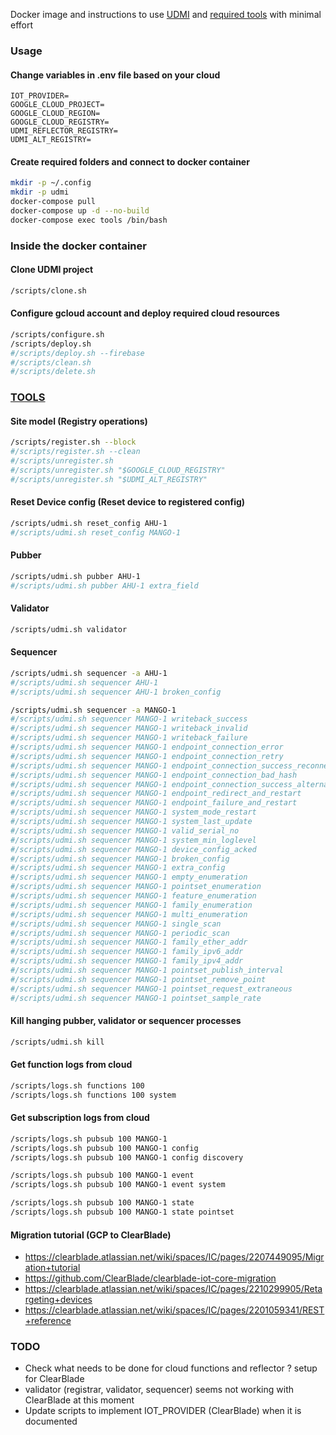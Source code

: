 Docker image and instructions to use [UDMI](https://github.com/faucetsdn/udmi) and [required tools](https://faucetsdn.github.io/udmi/docs/tools/) with minimal effort

### Usage

#### Change variables in .env file based on your cloud
```
IOT_PROVIDER=
GOOGLE_CLOUD_PROJECT=
GOOGLE_CLOUD_REGION=
GOOGLE_CLOUD_REGISTRY=
UDMI_REFLECTOR_REGISTRY=
UDMI_ALT_REGISTRY=
```

#### Create required folders and connect to docker container

```sh
mkdir -p ~/.config
mkdir -p udmi
docker-compose pull
docker-compose up -d --no-build
docker-compose exec tools /bin/bash
```

### Inside the docker container

#### Clone UDMI project
```sh
/scripts/clone.sh
```

#### Configure gcloud account and deploy required cloud resources 
```sh
/scripts/configure.sh
/scripts/deploy.sh
#/scripts/deploy.sh --firebase
#/scripts/clean.sh
#/scripts/delete.sh
```

### [TOOLS](https://faucetsdn.github.io/udmi/docs/tools/)

#### Site model (Registry operations)
```sh
/scripts/register.sh --block
#/scripts/register.sh --clean
#/scripts/unregister.sh
#/scripts/unregister.sh "$GOOGLE_CLOUD_REGISTRY"
#/scripts/unregister.sh "$UDMI_ALT_REGISTRY"
```

#### Reset Device config (Reset device to registered config)
```sh
/scripts/udmi.sh reset_config AHU-1
#/scripts/udmi.sh reset_config MANGO-1
```

#### Pubber
```sh
/scripts/udmi.sh pubber AHU-1
#/scripts/udmi.sh pubber AHU-1 extra_field
```

#### Validator
```sh
/scripts/udmi.sh validator
```

#### Sequencer
```sh
/scripts/udmi.sh sequencer -a AHU-1
#/scripts/udmi.sh sequencer AHU-1
#/scripts/udmi.sh sequencer AHU-1 broken_config

/scripts/udmi.sh sequencer -a MANGO-1
#/scripts/udmi.sh sequencer MANGO-1 writeback_success
#/scripts/udmi.sh sequencer MANGO-1 writeback_invalid
#/scripts/udmi.sh sequencer MANGO-1 writeback_failure
#/scripts/udmi.sh sequencer MANGO-1 endpoint_connection_error
#/scripts/udmi.sh sequencer MANGO-1 endpoint_connection_retry
#/scripts/udmi.sh sequencer MANGO-1 endpoint_connection_success_reconnect
#/scripts/udmi.sh sequencer MANGO-1 endpoint_connection_bad_hash
#/scripts/udmi.sh sequencer MANGO-1 endpoint_connection_success_alternate
#/scripts/udmi.sh sequencer MANGO-1 endpoint_redirect_and_restart
#/scripts/udmi.sh sequencer MANGO-1 endpoint_failure_and_restart
#/scripts/udmi.sh sequencer MANGO-1 system_mode_restart
#/scripts/udmi.sh sequencer MANGO-1 system_last_update
#/scripts/udmi.sh sequencer MANGO-1 valid_serial_no
#/scripts/udmi.sh sequencer MANGO-1 system_min_loglevel
#/scripts/udmi.sh sequencer MANGO-1 device_config_acked
#/scripts/udmi.sh sequencer MANGO-1 broken_config
#/scripts/udmi.sh sequencer MANGO-1 extra_config
#/scripts/udmi.sh sequencer MANGO-1 empty_enumeration
#/scripts/udmi.sh sequencer MANGO-1 pointset_enumeration
#/scripts/udmi.sh sequencer MANGO-1 feature_enumeration
#/scripts/udmi.sh sequencer MANGO-1 family_enumeration
#/scripts/udmi.sh sequencer MANGO-1 multi_enumeration
#/scripts/udmi.sh sequencer MANGO-1 single_scan
#/scripts/udmi.sh sequencer MANGO-1 periodic_scan
#/scripts/udmi.sh sequencer MANGO-1 family_ether_addr
#/scripts/udmi.sh sequencer MANGO-1 family_ipv6_addr
#/scripts/udmi.sh sequencer MANGO-1 family_ipv4_addr
#/scripts/udmi.sh sequencer MANGO-1 pointset_publish_interval
#/scripts/udmi.sh sequencer MANGO-1 pointset_remove_point
#/scripts/udmi.sh sequencer MANGO-1 pointset_request_extraneous
#/scripts/udmi.sh sequencer MANGO-1 pointset_sample_rate
```

#### Kill hanging pubber, validator or sequencer processes
```sh
/scripts/udmi.sh kill
```

#### Get function logs from cloud
```sh
/scripts/logs.sh functions 100
/scripts/logs.sh functions 100 system
```

#### Get subscription logs from cloud
```sh
/scripts/logs.sh pubsub 100 MANGO-1
/scripts/logs.sh pubsub 100 MANGO-1 config
/scripts/logs.sh pubsub 100 MANGO-1 config discovery

/scripts/logs.sh pubsub 100 MANGO-1 event
/scripts/logs.sh pubsub 100 MANGO-1 event system

/scripts/logs.sh pubsub 100 MANGO-1 state
/scripts/logs.sh pubsub 100 MANGO-1 state pointset
```

#### Migration tutorial (GCP to ClearBlade)
- https://clearblade.atlassian.net/wiki/spaces/IC/pages/2207449095/Migration+tutorial
- https://github.com/ClearBlade/clearblade-iot-core-migration
- https://clearblade.atlassian.net/wiki/spaces/IC/pages/2210299905/Retargeting+devices
- https://clearblade.atlassian.net/wiki/spaces/IC/pages/2201059341/REST+reference

### TODO
- Check what needs to be done for cloud functions and reflector ? setup for ClearBlade
- validator (registrar, validator, sequencer) seems not working with ClearBlade at this moment
- Update scripts to implement IOT_PROVIDER (ClearBlade) when it is documented
